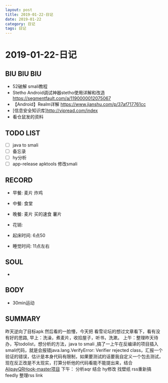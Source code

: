 ```yaml
---
layout: post
title: 2019-01-22-日记
date: 2019-01-22
category: 日记
tags: 日记
---
```

# 2019-01-22-日记
## BIU BIU BIU
- 52破解 smali教程
- Stetho Android调试神器stetho使用详解和改造 https://segmentfault.com/a/1190000012075067
- 【Android】Realm详解 https://www.jianshu.com/p/37af717761cc
- [信息安全知识库]http://vipread.com/index
- 看仓鼠发的资料
 
## TODO LIST
- [ ] java to smali
- [ ] 备忘录
- [ ] hy分析
- [ ] app-release apktools 修改smali
 
## RECORD
- 早餐:  麦片 炸鸡
- 中餐:  食堂
- 晚餐:  麦片 买的速食 薯片
 
- 花销:  
 
- 起床时间:  6点50
- 睡觉时间:  11点左右
 
## SOUL
- 
 
## BODY
- 30min运动
 
## SUMMARY
 
昨天逆向了目标apk 然后看的一脸懵，今天把 看雪论坛的想过文章看下，看有没有好的思路,
早上：洗澡，煮麦片，收拾屋子，听书，洗漱。
上午：整理昨天待办，写todolist，想分析的方法，java to smali ,搞了一上午在反编译的项目插入smali代码，就是会报错java.lang.VerifyError: Verifier rejected class，汇报一个验证的错误，估计是本身代码有限制，如果要测试的话要我自定义一个包去测试，现在反正改是不太现实，打算分析他的代码看能不能提出来，结合[AlipayQRHook-master项目](https://github.com/wayu002/AlipayQRHook)
下午：
分析aqr 结合 hy修改 找壁纸 rss重新搞feedly 整理rss link
